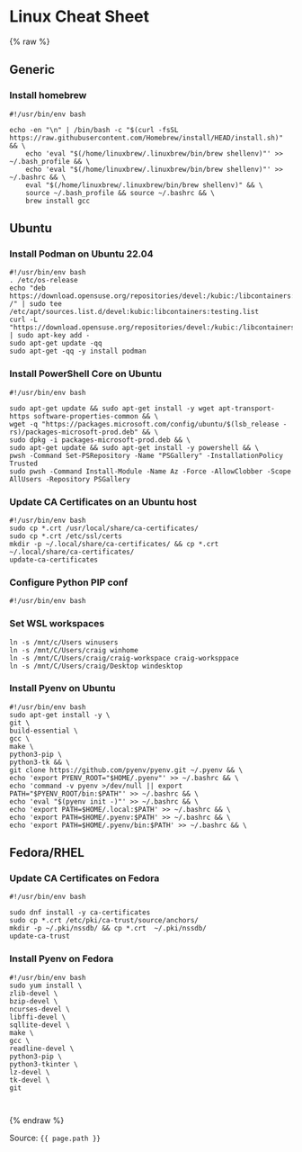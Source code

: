 # Linux Cheat Sheet

{% raw  %}

## Generic

### Install homebrew
```
#!/usr/bin/env bash

echo -en "\n" | /bin/bash -c "$(curl -fsSL https://raw.githubusercontent.com/Homebrew/install/HEAD/install.sh)" && \
    echo 'eval "$(/home/linuxbrew/.linuxbrew/bin/brew shellenv)"' >> ~/.bash_profile && \
    echo 'eval "$(/home/linuxbrew/.linuxbrew/bin/brew shellenv)"' >> ~/.bashrc && \
    eval "$(/home/linuxbrew/.linuxbrew/bin/brew shellenv)" && \
    source ~/.bash_profile && source ~/.bashrc && \
    brew install gcc 
```

## Ubuntu

### Install Podman on Ubuntu 22.04

```
#!/usr/bin/env bash
. /etc/os-release
echo "deb https://download.opensuse.org/repositories/devel:/kubic:/libcontainers:/testing/xUbuntu_${VERSION_ID}/ /" | sudo tee /etc/apt/sources.list.d/devel:kubic:libcontainers:testing.list
curl -L "https://download.opensuse.org/repositories/devel:/kubic:/libcontainers:/testing/xUbuntu_${VERSION_ID}/Release.key" | sudo apt-key add -
sudo apt-get update -qq
sudo apt-get -qq -y install podman
```

### Install PowerShell Core on Ubuntu

```
#!/usr/bin/env bash

sudo apt-get update && sudo apt-get install -y wget apt-transport-https software-properties-common && \
wget -q "https://packages.microsoft.com/config/ubuntu/$(lsb_release -rs)/packages-microsoft-prod.deb" && \
sudo dpkg -i packages-microsoft-prod.deb && \
sudo apt-get update && sudo apt-get install -y powershell && \
pwsh -Command Set-PSRepository -Name "PSGallery" -InstallationPolicy Trusted 
sudo pwsh -Command Install-Module -Name Az -Force -AllowClobber -Scope AllUsers -Repository PSGallery
```

### Update CA Certificates on an Ubuntu host
```
#!/usr/bin/env bash
sudo cp *.crt /usr/local/share/ca-certificates/
sudo cp *.crt /etc/ssl/certs
mkdir -p ~/.local/share/ca-certificates/ && cp *.crt ~/.local/share/ca-certificates/ 
update-ca-certificates
```

### Configure Python PIP conf
```
#!/usr/bin/env bash

```

### Set WSL workspaces
```
ln -s /mnt/c/Users winusers
ln -s /mnt/C/Users/craig winhome
ln -s /mnt/C/Users/craig/craig-workspace craig-worksppace
ln -s /mnt/C/Users/craig/Desktop windesktop
```

### Install Pyenv on Ubuntu
```
#!/usr/bin/env bash
sudo apt-get install -y \
git \
build-essential \
gcc \
make \
python3-pip \
python3-tk && \
git clone https://github.com/pyenv/pyenv.git ~/.pyenv && \
echo 'export PYENV_ROOT="$HOME/.pyenv"' >> ~/.bashrc && \
echo 'command -v pyenv >/dev/null || export PATH="$PYENV_ROOT/bin:$PATH"' >> ~/.bashrc && \
echo 'eval "$(pyenv init -)"' >> ~/.bashrc && \
echo 'export PATH=$HOME/.local:$PATH' >> ~/.bashrc && \
echo 'export PATH=$HOME/.pyenv:$PATH' >> ~/.bashrc && \
echo 'export PATH=$HOME/.pyenv/bin:$PATH' >> ~/.bashrc && \

```

## Fedora/RHEL

### Update CA Certificates on Fedora
```
#!/usr/bin/env bash

sudo dnf install -y ca-certificates
sudo cp *.crt /etc/pki/ca-trust/source/anchors/
mkdir -p ~/.pki/nssdb/ && cp *.crt  ~/.pki/nssdb/
update-ca-trust
```

### Install Pyenv on Fedora
```
#!/usr/bin/env bash
sudo yum install \
zlib-devel \
bzip-devel \
ncurses-devel \
libffi-devel \
sqllite-devel \
make \
gcc \
readline-devel \
python3-pip \
python3-tkinter \
lz-devel \
tk-devel \
git 



```

{% endraw  %}

Source: `{{ page.path }}`
